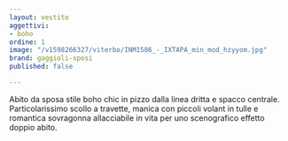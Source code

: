 ```yaml
---
layout: vestito
aggettivi:
- boho
ordine: 1
image: "/v1598266327/viterbo/INM1586_-_IXTAPA_min_mod_hzyyom.jpg"
brand: gaggioli-sposi
published: false

---
```

Abito da sposa stile boho chic in pizzo dalla linea dritta e spacco centrale. Particolarissimo scollo a travette, manica con piccoli volant in tulle e romantica sovragonna allacciabile in vita per uno scenografico effetto doppio abito.